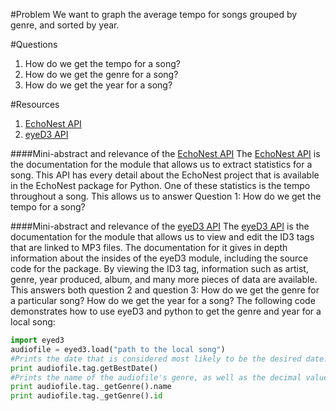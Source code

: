 #Problem
We want to graph the average tempo for songs grouped by genre, and sorted by year.

#Questions
1. How do we get the tempo for a song?
2. How do we get the genre for a song?
3. How do we get the year for a song?

#Resources
1. [EchoNest API]
2. [eyeD3 API]

####Mini-abstract and relevance of the [EchoNest API]
 The [EchoNest API] is the documentation for the module that allows us to extract statistics for a song.  This API has every detail about the EchoNest project that is available in the EchoNest package for Python.
 One of these statistics is the tempo throughout a song.  This allows us to answer Question 1: How do we get the tempo for a song?
 
####Mini-abstract and relevance of the [eyeD3 API]
 The [eyeD3 API] is the documentation for the module that allows us to view and edit the ID3 tags that are linked to MP3 files.  The documentation for it gives in depth information about the insides of the eyeD3 module, including the source code for the package.
 By viewing the ID3 tag, information such as artist, genre, year produced, album, and many more pieces of data are available.
 This answers both question 2 and question 3: How do we get the genre for a particular song?  How do we get the year for a song?
 The following code demonstrates how to use eyeD3 and python to get the genre and year for a local song:
 
 ```python
 import eyed3
 audiofile = eyed3.load("path to the local song")
 #Prints the date that is considered most likely to be the desired date.
 print audiofile.tag.getBestDate()
 #Prints the name of the audiofile's genre, as well as the decimal value associated with it.
 print audiofile.tag._getGenre().name
 print audiofile.tag._getGenre().id
 ```
 
 [EchoNest API]: http://developer.echonest.com/docs/v4/track.html
 [eyeD3 API]: http://eyed3.nicfit.net/api/modules.html
